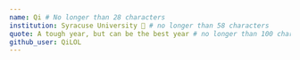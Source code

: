 ```yaml
---
name: Qi # No longer than 28 characters
institution: Syracuse University 🚩 # no longer than 58 characters
quote: A tough year, but can be the best year # no longer than 100 characters, avoid using quotes(") to guarantee the format remains the same.
github_user: QiLOL
---
```

